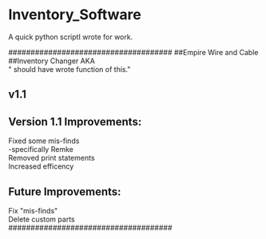 Inventory_Software
==================

A quick python scriptI wrote for work. 

#####################################
##Empire Wire and Cable
##Inventory Changer
AKA          
" should have wrote  function of this."
##          v1.1                   

## Version 1.1 Improvements:       
Fixed some mis-finds          
  -specifically Remke         
Removed print statements      
Increased efficency           
## Future Improvements:            
Fix "mis-finds"               
Delete custom parts           
#####################################
